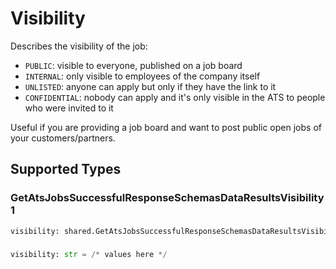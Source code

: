 # Visibility

Describes the visibility of the job:

- `PUBLIC`: visible to everyone, published on a job board
- `INTERNAL`: only visible to employees of the company itself
- `UNLISTED`: anyone can apply but only if they have the link to it
- `CONFIDENTIAL`: nobody can apply and it's only visible in the ATS to people who were invited to it

Useful if you are providing a job board and want to post public open jobs of your customers/partners.


## Supported Types

### GetAtsJobsSuccessfulResponseSchemasDataResultsVisibility1

```python
visibility: shared.GetAtsJobsSuccessfulResponseSchemasDataResultsVisibility1 = /* values here */
```

### 

```python
visibility: str = /* values here */
```

